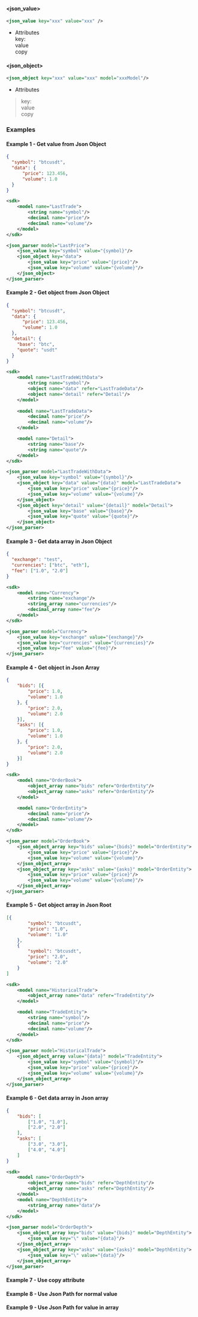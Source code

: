 #### <json_value>
```xml
<json_value key="xxx" value="xxx" />
```
* Attributes  
 key:  
 value  
 copy  
  
  
#### <json_object>
```xml
<json_object key="xxx" value="xxx" model="xxxModel"/>
```
* Attributes  
> key:  
> value  
> copy  


### Examples

#### Example 1 - Get value from Json Object

```json
{
  "symbol": "btcusdt",
  "data": {
      "price": 123.456,
      "volume": 1.0
  }
}
```
```xml
<sdk>
    <model name="LastTrade">
        <string name="symbol"/>
        <decimal name="price"/>
        <decimal name="volume"/>
    </model>
</sdk>
```
```xml
<json_parser model="LastPrice">
    <json_value key="symbol" value="{symbol}"/>
    <json_object key="data">
        <json_value key="price" value="{price}"/>
        <json_value key="volume" value="{volume}"/>
    </json_object>
</json_parser>
```

#### Example 2 - Get object from Json Object

```json
{
  "symbol": "btcusdt",
  "data": {
      "price": 123.456,
      "volume": 1.0
  },
  "detail": {
    "base": "btc",
    "quote": "usdt"
  }
}
```
```xml
<sdk>
    <model name="LastTradeWithData">
        <string name="symbol"/>
        <object name="data" refer="LastTradeData"/>
        <object name="detail" refer="Detail"/>
    </model>
    
    <model name="LastTradeData">
        <decimal name="price"/>
        <decimal name="volume"/>
    </model>

    <model name="Detail">
        <string name="base"/>
        <string name="quote"/>
    </model>
</sdk>
```
```xml
<json_parser model="LastTradeWithData">
    <json_value key="symbol" value="{symbol}"/>
    <json_object key="data" value="{data}" model="LastTradeData">
        <json_value key="price" value="{price}"/>
        <json_value key="volume" value="{volume}"/>
    </json_object>
    <json_object key="detail" value="{detail}" model="Detail">
        <json_value key="base" value="{base}"/>
        <json_value key="quote" value="{quote}"/>
    </json_object>
</json_parser>
```
#### Example 3 - Get data array in Json Object
```json
{
  "exchange": "test",
  "currencies": ["btc", "eth"],
  "fee": ["1.0", "2.0"]
}
```
```xml
<sdk>
    <model name="Currency">
        <string name="exchange"/>
        <string_array name="currencies"/>
        <decimal_array name="fee"/>
    </model>
</sdk>
```
```xml
<json_parser model="Currency">
    <json_value key="exchange" value="{exchange}"/>
    <json_value key="currencies" value="{currencies}"/>
    <json_value key="fee" value="{fee}"/>
</json_parser>
```
#### Example 4 - Get object in Json Array
```json
{
	"bids": [{
		"price": 1.0,
		"volume": 1.0
	}, {
		"price": 2.0,
		"volume": 2.0
	}],
	"asks": [{
		"price": 1.0,
		"volume": 1.0
	}, {
		"price": 2.0,
		"volume": 2.0
	}]
}
```
```xml
<sdk>
    <model name="OrderBook">
        <object_array name="bids" refer="OrderEntity"/>
        <object_array name="asks" refer="OrderEntity"/>
    </model>

    <model name="OrderEntity">
        <decimal name="price"/>
        <decimal name="volume"/>
    </model>
</sdk>
```
```xml
<json_parser model="OrderBook">
    <json_object_array key="bids" value="{bids}" model="OrderEntity">
        <json_value key="price" value="{price}"/>
        <json_value key="volume" value="{volume}"/>
    </json_object_array>
    <json_object_array key="asks" value="{asks}" model="OrderEntity">
        <json_value key="price" value="{price}"/>
        <json_value key="volume" value="{volume}"/>
    </json_object_array>
</json_parser>
```
#### Example 5 - Get object array in Json Root
```json
[{
		"symbol": "btcusdt",
		"price": "1.0",
		"volume": "1.0"
	},
	{
		"symbol": "btcusdt",
		"price": "2.0",
		"volume": "2.0"
	}
]
```
```xml
<sdk>
    <model name="HistoricalTrade">
        <object_array name="data" refer="TradeEntity"/>
    </model>

    <model name="TradeEntity">
        <string name="symbol"/>
        <decimal name="price"/>
        <decimal name="volume"/>
    </model>
</sdk>
```
```xml
<json_parser model="HistoricalTrade">
    <json_object_array value="{data}" model="TradeEntity">
        <json_value key="symbol" value="{symbol}"/>
        <json_value key="price" value="{price}"/>
        <json_value key="volume" value="{volume}"/>
    </json_object_array>
</json_parser>
```

#### Example 6 - Get data array in Json array
```json
{
	"bids": [
		["1.0", "1.0"],
		["2.0", "2.0"]
	],
	"asks": [
		["3.0", "3.0"],
		["4.0", "4.0"]
	]
}
```
```xml
<sdk>
    <model name="OrderDepth">
        <object_array name="bids" refer="DepthEntity"/>
        <object_array name="asks" refer="DepthEntity"/>
    </model>
    <model name="DepthEntity">
        <string_array name="data"/>
    </model>
</sdk>
```
```xml
<json_parser model="OrderDepth">
    <json_object_array key="bids" value="{bids}" model="DepthEntity">
        <json_value key="\" value="{data}"/>
    </json_object_array>
    <json_object_array key="asks" value="{asks}" model="DepthEntity">
        <json_value key="\" value="{data}"/>
    </json_object_array>
</json_parser>
```
#### Example 7 - Use copy attribute


#### Example 8 - Use Json Path for normal value


#### Example 9 - Use Json Path for value in array








